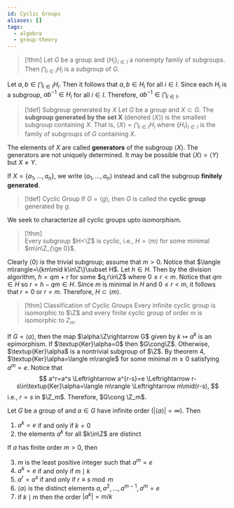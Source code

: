 ```yaml
---
id: Cyclic Groups
aliases: []
tags:
  - algebra
  - group-theory
---
```


> [!thm]
> Let $G$ be a group and $\{H_i\}_{i\in I}$ a nonempty family of subgroups. Then $\bigcap_{i\in I}H_i$ is a subgroup of $G$.

Let $a,b\in\bigcap_{i\in I}H_i$. Then it follows that $a,b\in H_i$ for all $i\in I$. Since each $H_i$ is a subgroup, $ab^{-1}\in H_i$ for all $i\in I$. Therefore, $ab^{-1}\in\bigcap_{i\in I}$.

> [!def] Subgroup generated by $X$
> Let $G$ be a group and $X\subset G$. The **subgroup generated by the set X** (denoted $\langle X\rangle$) is the smallest subgroup containing $X$. That is, $\langle X\rangle=\bigcap_{i\in I}H_i$ where $\{H_i\}_{i\in I}$ is the family of subgroups of $G$ containing $X$.

The elements of $X$ are called **generators** of the subgroup $\langle X\rangle$. The generators are not uniquely determined. It may be possible that $\langle X\rangle=\langle Y\rangle$ but $X\ne Y$.

If $X=\{a_1,\dots,a_n\}$, we write $\langle a_1,\dots,a_n\rangle$ instead and call the subgroup **finitely generated**.

> [!def] Cyclic Group
> If $G=\langle g\rangle$, then $G$ is called the **cyclic group** generated by $g$.

We seek to characterize all cyclic groups upto isomorphism.

> [!thm]  
> Every subgroup $H<\Z$ is cyclic, i.e., $H=\langle m\rangle$ for some minimal $m\in\Z_{\ge 0}$.

Clearly $\langle0\rangle$ is the trivial subgroup; assume that $m>0$. Notice that $\langle m\rangle=\{km\mid k\in\Z\}\subset H$. Let $h\in H$. Then by the division algorithm, $h=qm+r$ for some $q,r\in\Z$ where $0\le r< m$. Notice that $qm\in H$ so $r=h-qm\in H$. Since $m$ is minimal in $H$ and $0\le r< m$, it follows that $r=0$ or $r=m$. Therefore, $H\subset\langle m\rangle$.

> [!thm] Classification of Cyclic Groups
> Every infinite cyclic group is isomorphic to $\Z$ and every finite cyclic group of order $m$ is isomorphic to $Z_m$.

If $G=\langle a\rangle$, then the map $\alpha:\Z\rightarrow G$ given by $k\mapsto a^k$ is an epimorphism. If $\textup{Ker}\alpha=0$ then $G\cong\Z$. Otherwise, $\textup{Ker}\alpha$ is a nontrivial subgroup of $\Z$. By theorem 4, $\textup{Ker}\alpha=\langle m\rangle$ for some minimal $m\ge0$ satisfying $a^m=e$. Notice that 
$$
    a^r=a^s \Leftrightarrow a^{r-s}=e \Leftrightarrow r-s\in\textup{Ker}\alpha=\langle m\rangle \Leftrightarrow m\mid(r-s),
$$
i.e., $r=s$ in $\Z_m$. Therefore, $G\cong \Z_m$.

Let $G$ be a group of and $a\in G$ have infinite order ($|\langle a\rangle|=\infty$). Then
1. $a^k=e$ if and only if $k=0$
2. the elements $a^k$ for all $k\in\Z$ are distinct

If $a$ has finite order $m>0$, then

3. $m$ is the least positive integer such that $a^m=e$
4. $a^k=e$ if and only if $m\mid k$
5. $a^r=a^s$ if and only if $r\equiv s\bmod m$
6. $\langle a\rangle$ is the distinct elements $a,a^2,\dots,a^{m-1},a^m=e$
7. if $k\mid m$ then the order $|a^k|=m/k$
